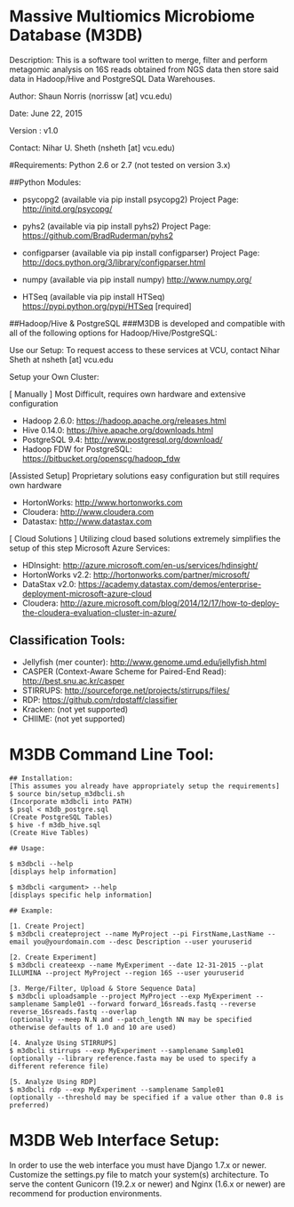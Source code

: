 Massive Multiomics Microbiome Database (M3DB)
=============
Description: This is a software tool written to merge, filter and perform metagomic analysis on 16S reads obtained from NGS data then store said data in Hadoop/Hive and PostgreSQL Data Warehouses.

Author: Shaun Norris (norrissw [at] vcu.edu)

Date: June 22, 2015

Version : v1.0

Contact: Nihar U. Sheth (nsheth [at] vcu.edu)

#Requirements: 
Python 2.6 or 2.7 (not tested on version 3.x)

##Python Modules:

* psycopg2 (available via pip install psycopg2) Project Page: http://initd.org/psycopg/

* pyhs2 (available via pip install pyhs2) Project Page: https://github.com/BradRuderman/pyhs2

* configparser (available via pip install configparser) Project Page: http://docs.python.org/3/library/configparser.html

* numpy (available via pip install numpy) http://www.numpy.org/

* HTSeq (available via pip install HTSeq) https://pypi.python.org/pypi/HTSeq [required]
 
##Hadoop/Hive & PostgreSQL
###M3DB is developed and compatible with all of the following options for Hadoop/Hive/PostgreSQL:

Use our Setup: To request access to these services at VCU, contact Nihar Sheth at nsheth [at] vcu.edu

Setup your Own Cluster:

[ Manually ]
Most Difficult, requires own hardware and extensive configuration
* Hadoop 2.6.0: https://hadoop.apache.org/releases.html
* Hive 0.14.0: https://hive.apache.org/downloads.html
* PostgreSQL 9.4: http://www.postgresql.org/download/
* Hadoop FDW for PostgreSQL: https://bitbucket.org/openscg/hadoop_fdw

[Assisted Setup]
Proprietary solutions easy configuration but still requires own hardware

* HortonWorks: http://www.hortonworks.com
* Cloudera: http://www.cloudera.com
* Datastax: http://www.datastax.com

[ Cloud Solutions ]
Utilizing cloud based solutions extremely simplifies the setup of this step
Microsoft Azure Services:
* HDInsight: http://azure.microsoft.com/en-us/services/hdinsight/
* HortonWorks v2.2: http://hortonworks.com/partner/microsoft/
* DataStax v2.0: https://academy.datastax.com/demos/enterprise-deployment-microsoft-azure-cloud
* Cloudera: http://azure.microsoft.com/blog/2014/12/17/how-to-deploy-the-cloudera-evaluation-cluster-in-azure/

## Classification Tools:
* Jellyfish (mer counter): http://www.genome.umd.edu/jellyfish.html
* CASPER (Context-Aware Scheme for Paired-End Read): http://best.snu.ac.kr/casper
* STIRRUPS: http://sourceforge.net/projects/stirrups/files/
* RDP: https://github.com/rdpstaff/classifier
* Kracken: (not yet supported)
* CHIIME: (not yet supported)

# M3DB Command Line Tool: 
	## Installation:
	[This assumes you already have appropriately setup the requirements]
	$ source bin/setup_m3dbcli.sh
	(Incorporate m3dbcli into PATH)
	$ psql < m3db_postgre.sql
	(Create PostgreSQL Tables)
	$ hive -f m3db_hive.sql
	(Create Hive Tables)

	## Usage:

	$ m3dbcli --help
	[displays help information]

	$ m3dbcli <argument> --help
	[displays specific help information]

	## Example:
	
	[1. Create Project]
	$ m3dbcli createproject --name MyProject --pi FirstName,LastName --email you@yourdomain.com --desc Description --user youruserid
	
	[2. Create Experiment]
	$ m3dbcli createexp --name MyExperiment --date 12-31-2015 --plat ILLUMINA --project MyProject --region 16S --user youruserid
	
	[3. Merge/Filter, Upload & Store Sequence Data]
	$ m3dbcli uploadsample --project MyProject --exp MyExperiment --samplename Sample01 --forward forward_16sreads.fastq --reverse reverse_16sreads.fastq --overlap 
	(optionally --meep N.N and --patch_length NN may be specified otherwise defaults of 1.0 and 10 are used)

	[4. Analyze Using STIRRUPS]
	$ m3dbcli stirrups --exp MyExperiment --samplename Sample01
	(optionally --library reference.fasta may be used to specify a different reference file)

	[5. Analyze Using RDP]
	$ m3dbcli rdp --exp MyExperiment --samplename Sample01
	(optionally --threshold may be specified if a value other than 0.8 is preferred)

# M3DB Web Interface Setup:
  In order to use the web interface you must have Django 1.7.x or newer. Customize the settings.py file to match your system(s) architecture. To serve the content Gunicorn (19.2.x or newer) and Nginx (1.6.x or newer) are recommend for production environments.
  
